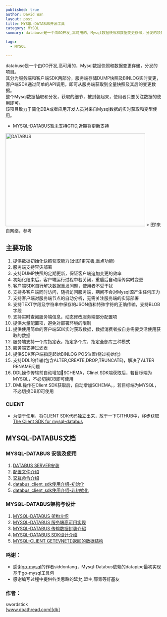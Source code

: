 ```yaml
---
published: true
author: David Wan
layout: post
title: MYSQL-DATABUS开源工具
category: MYSQL
summary: databuse是一个由GO开发,高可用的，Mysql数据快照和数据变更存储，分发的项目。其分为服务端和客户端SDK两部分，服务端存储DUMP快照及BINLOG实时变更，客户端SDK通过简单的API调用，即可从服务端获取到全量快照及其后的变更数据。整个Mysql数据抽取和分发，获取的细节，被封装起来，使用者只要关注数据的使用即可。该项目致力于简化DBA或者应用开发人员对来自Mysql数据的实时获取和变型使用。

tags:
  - MYSQL

---
```


databuse是一个由GO开发,高可用的，Mysql数据快照和数据变更存储，分发的项目。<br>
其分为服务端和客户端SDK两部分，服务端存储DUMP快照及BINLOG实时变更，客户端SDK通过简单的API调用，即可从服务端获取到全量快照及其后的变更数据。<br>
整个Mysql数据抽取和分发，获取的细节，被封装起来，使用者只要关注数据的使用即可。<br>
该项目致力于简化DBA或者应用开发人员对来自Mysql数据的实时获取和变型使用。

* MYSQL-DATABUS暂未支持GTID,近期将更新支持<br>
<img src="http://orxb6fkuo.bkt.clouddn.com/%E6%B6%82%E9%B8%A6.jpg" width = "450" height = "300" alt="DATABUS"  />
> 图1来自网络，参考<br>


## 主要功能

1. 提供数据初始化快照获取能力(比图1更完善,重点功能)
2. 服务端支持容灾部署
3. 支持DUMP快照的定期更新，保证客户端追加变更的效率
4. 初始化结束后，客户端运行过程中若关闭，重启后自动续传实时变更
5. 客户端SDK自行解决数据重发问题，使用者不受干扰
6. 支持多客户端同时访问，随机访问服务端，期间不会对Mysql源产生任何压力
7. 支持客户端对服务端节点的自动分析，无需关注服务端的实际部署
8. 支持TEXT字段及字符串中保存的JSON值和特殊字符的正确传输，支持BLOB字段
9. 支持实时查阅服务端信息，动态修改服务端部分配置项
10. 提供大量配置项，避免对部署环境的限制
11. 提供使用简单的客户端SDK实时获取数据，数据消费者按自身需要灵活使用获取的数据
12. 服务端支持一个库指定表，指定多个库，指定全部库三种模式
13. 服务端支持过滤表
14. 提供SDK客户端指定起始BINLOG POS位置(绕过初始化)
15. 支持DDL的传输(包含ALTER,CREATE,DROP,TRUNCATE)，解决了ALTER RENAME问题
16. DDL操作传输前自动增加SCHEMA，Clinet SDK端获取后，若目标端为MYSQL，不必切换DB即可使用
17. DML操作在Client SDK获取后，自动增加SCHEMA，，若目标端为MYSQL，不必切换DB即可使用

### CLIENT

* 为便于使用，将CLIENT SDK代码独立出来，放于一下GITHUB中，移步获取
[The Client SDK for mysql-databus](https://github.com/swordstick/grandet)

## MYSQL-DATABUS文档

### MYSQL-DATABUS 安装及使用

1. [DATABUS SERVER安装][1]
2. [配置文件介绍][2]
3. [交互命令介绍][3]
4. [databus_client_sdk使用介绍-初始化][4]
5. [databus_client_sdk使用介绍-非初始化][11]

### MYSQL-DATABUS架构与设计

1. [MYSQL-DATABUS 架构介绍][5]
2. [MYSQL-DATABUS 服务端高可用实现][6]
3. [MYSQL-DATABUS 传输数据封装介绍][7]
4. [MYSQL-DATABUS SDK设计介绍][8]
5. [MYSQL-CLIENT GETEVNET()返回的数据结构][9]


### 鸣谢：

* 感谢[go-mysql][10]的作者siddontang，Mysql-Databus依赖的datapipe最初实现基于go-mysql工具包
* 感谢编写过程中提供各类思路的延允,盟主,邵青等好基友

### 作者：

swordstick<br>
[www.dbathread.com][db]<br>

[db]: http://www.dbathread.com
[1]: https://github.com/swordstick/mysql-databus/blob/master/doc/databus_server_%E5%AE%89%E8%A3%85.md
[2]: https://github.com/swordstick/mysql-databus/blob/master/doc/%E9%85%8D%E7%BD%AE%E6%96%87%E4%BB%B6%E4%BB%8B%E7%BB%8D.md
[3]: https://github.com/swordstick/mysql-databus/blob/master/doc/%E4%BA%A4%E4%BA%92%E5%91%BD%E4%BB%A4%E4%BB%8B%E7%BB%8D.md
[4]: https://github.com/swordstick/mysql-databus/blob/master/doc/databus_client_sdk%E4%BD%BF%E7%94%A8%E4%BB%8B%E7%BB%8D-%E5%88%9D%E5%A7%8B%E5%8C%96.md
[5]: https://github.com/swordstick/mysql-databus/blob/master/doc/mysql-databus_%E6%9E%B6%E6%9E%84%E4%BB%8B%E7%BB%8D.md
[6]: https://github.com/swordstick/mysql-databus/blob/master/doc/mysql-databus_%E6%9C%8D%E5%8A%A1%E7%AB%AF%E9%AB%98%E5%8F%AF%E7%94%A8%E5%AE%9E%E7%8E%B0.md
[7]: https://github.com/swordstick/mysql-databus/blob/master/doc/mysql-databus_%E4%BC%A0%E8%BE%93%E6%95%B0%E6%8D%AE%E5%B0%81%E8%A3%85%E4%BB%8B%E7%BB%8D.md
[8]: https://github.com/swordstick/mysql-databus/blob/master/doc/mysql-databus_sdk%E8%AE%BE%E8%AE%A1%E4%BB%8B%E7%BB%8D.md
[9]: https://github.com/swordstick/mysql-databus/blob/master/doc/mysql-client_getevnet%E5%87%BD%E6%95%B0%E8%BF%94%E5%9B%9E%E7%9A%84%E6%95%B0%E6%8D%AE%E7%BB%93%E6%9E%84.md
[10]: https://github.com/siddontang/go-mysql
[11]: https://github.com/swordstick/mysql-databus/blob/master/doc/databus_client_sdk%E4%BD%BF%E7%94%A8%E4%BB%8B%E7%BB%8D-%E9%9D%9E%E5%88%9D%E5%A7%8B%E5%8C%96.md
[12]: http://orxb6fkuo.bkt.clouddn.com/%E6%B6%82%E9%B8%A6.jpg